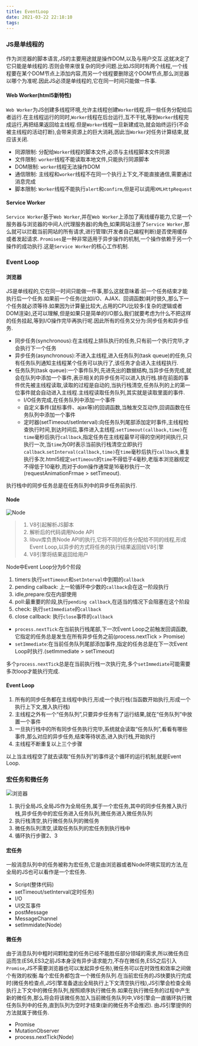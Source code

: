 ```yaml
---
title: EventLoop
date: 2021-03-22 22:18:10
tags:
---
```


### JS是单线程的

作为浏览器的脚本语言,JS的主要用途就是操作DOM,以及与用户交互.这就决定了它只能是单线程的.否则会带来很复杂的同步问题.比如JS同时有两个线程,一个线程要在某个DOM节点上添加内容,而另一个线程要删除这个DOM节点,那么浏览器以哪个为准呢.因此JS必须是单线程的,它在同一时间只能做一件事.

#### Web Worker(html5新特性)

`Web Worker`为JS创建多线程环境,允许主线程创建`Worker`线程,将一些任务分配给后者运行.在主线程运行的同时,`Worker`线程在后台运行,互不干扰,等到`Worker`线程完成运行,再把结果返回给主线程.但是`Worker`线程一旦新建成功,就会始终运行(不会被主线程的活动打断),会带来资源上的巨大消耗,因此当`Worker`对任务计算结束,就应该关闭.

- 同源限制: 分配给`Worker`线程的脚本文件,必须与主线程脚本文件同源
- 文件限制: `worker`线程不能读取本地文件,只能执行同源脚本
- DOM限制: `worker`线程无法操作DOM
- 通信限制: 主线程和`worker`线程不在同一个执行上下文,不能直接通信,需要通过消息完成
- 脚本限制: `Worker`线程不能执行`alert`和`confirm`,但是可以调用`XMLHttpRequest`

#### Service Worker

`Service Worker`基于`Web Worker`,并在`Web Worker`上添加了离线缓存能力,它是一个服务器与浏览器的中间人(代理服务器)的角色,如果网站注册了`Service Worker`,那么就可以拦截当前网站的所有请求,进行管理(开发者自己编程判断)是否使用缓存或者发起请求.
`Promises`是一种非常适用于异步操作的机制,一个操作依赖于另一个操作的成功执行.这是`Service Worker`的核心工作机制.

### Event Loop

#### 浏览器

JS是单线程的,它在同一时间只能做一件事,那么这就意味着:前一个任务结束才能执行后一个任务.如果前一个任务(比如I/O、AJAX、回调函数)耗时很久,那么下一个任务就必须等待.如果因为计算量比较大,占用的CPU比较多(复杂的逻辑或者DOM渲染),还可以理解,但是如果只是简单的I/O那么我们就要考虑为什么不把这样的任务挂起,等到I/O操作完毕再执行呢.因此所有的任务又分为:同步任务和异步任务.

- 同步任务(synchronous):在主线程上排队执行的任务,只有前一个执行完毕,才会执行下一个任务
- 异步任务(asynchronous):不进入主线程,进入任务队列(task queue)的任务,只有任务队列通知主线程某个任务可以执行了,该任务才会进入主线程执行.
- 任务队列(task queue):一个事件队列,先进先出的数据结构,当异步任务完成,就会在队列中添加一个事件,表示相关的异步任务可以进入执行栈.排在前面的事件优先被主线程读取,读取的过程是自动的,当执行栈清空,任务队列的上的第一位事件就会自动进入主线程.主线程读取任务队列,其实就是读取里面的事件.
  - I/O任务完成,在任务队列中添加一个事件
  - 自定义事件(鼠标事件、ajax等)的回调函数,当触发交互动作,回调函数在任务队列中添加一个事件
  - 定时器(setTimeout/setInterval):向任务队列尾部添加定时事件,主线程检查执行时间,到达时间后,事件进入主线程.`setTimeout(callback,time)`在`time`毫秒后执行`callback`,指定任务在主线程最早可得的空闲时间执行,只执行一次,当`time`为0时表示当前执行栈清空立即执行`callback`.`setInterval(callback,time)`在`time`毫秒后执行`callback`,重复执行多次.html5规定`setTimeout`的`time`不得低于4毫秒,老版本浏览器规定不得低于10毫秒,而对于dom操作通常是16毫秒执行一次(requestAnimationFrmae > setTimeout).

执行栈中的同步任务总是在任务队列中的异步任务前执行.

#### Node

![Node](https://www.ruanyifeng.com/blogimg/asset/2014/bg2014100803.png)
> 1. V8引起解析JS脚本
> 2. 解析后的代码调用Node API
> 3. libuv库负责Node API的执行,它将不同的任务分配给不同的线程,形成Event Loop,以异步的方式将任务的执行结果返回给V8引擎
> 4. V8引擎将结果返回给用户

Node中Event Loop分为6个阶段

1. timers:执行`setTimeout`和`setInterval`中到期的`callback`
2. pending callback: 上一轮循环中少数的`callback`会在这一阶段执行
3. idle,prepare:仅在内部使用
4. poll:最重要的阶段,执行`pending callback`,在适当的情况下会阻塞在这个阶段
5. check: 执行`setImmediate`的`callback`
6. close callback: 执行`close`事件的`callback`

- `process.nextTick`:在当前执行栈尾部,下一次Event Loop之前触发回调函数,它指定的任务总是发生在所有异步任务之前(process.nextTick > Promise)
- `setImmediate`:在当前任务队列尾部添加事件,指定的任务总是在下一次Event Loop时执行.(setImmediate > setTimeout)

多个`process.nextTick`总是在当前执行栈一次执行完,多个`setImmediate`可能需要多次loop才能执行完成.


#### Event Loop

1. 所有的同步任务都在主线程中执行,形成一个执行栈(当函数开始执行,形成一个执行上下文,推入执行栈)
2. 主线程之外有一个“任务队列”,只要异步任务有了运行结果,就在“任务队列”中放置一个事件
3. 一旦执行栈中的所有同步任务执行完毕,系统就会读取“任务队列”,看看有哪些事件,那么对应的异步任务,结束等待状态,进入执行栈,开始执行
4. 主线程不断重复以上三个步骤

以上当主线程空了就去读取“任务队列”的事件这个循环的运行机制,就是Event Loop.

### 宏任务和微任务

![浏览器](https://upload-images.jianshu.io/upload_images/25750-50b8dfd7f560fe04)

1. 执行全局JS,全局JS作为全局任务,属于一个宏任务,其中的同步任务推入执行栈,异步任务中的宏任务进入任务队列,微任务进入微任务队列
2. 执行栈清空,执行微任务队列的微任务
3. 微任务队列清空,读取任务队列的宏任务到执行栈中
4. 循环执行步骤2、3

#### 宏任务

一般消息队列中的任务被称为宏任务,它是由浏览器或者Node环境实现的方法,在全局的JS也可以看作是一个宏任务.

- Script(整体代码)
- setTimeout/setInterval(定时任务)
- I/O
- UI交互事件
- postMessage
- MessageChannel
- setImmidate(Node)

#### 微任务

由于消息队列中粗时间颗粒度的任务已经不能胜任部分领域的需求,所以微任务应运而生(ES6,ES3之前JS本身没有异步请求能力,不存在微任务,ES5之后引入`Promise`,JS不需要浏览器也可以发起异步任务),微任务可以在时效性和效率之间做个有效的权衡.每个宏任务都包含一个微任务队列.在当前宏任务的JS快要执行完成时(微任务检查点,JS引擎准备退出全局执行上下文清空执行栈),JS引擎会检查全局执行上下文中的微任务队列,按照顺序执行微任务.如果在执行微任务的过程中产生新的微任务,那么将会将该微任务加入当前微任务队列中,V8引擎会一直循环执行微任务队列中的任务,直到队列为空时才结束(新的微任务不会推迟).
由JS引擎提供的方法就属于微任务.

- Promise
- MutationObserver
- process.nextTick(Node)
